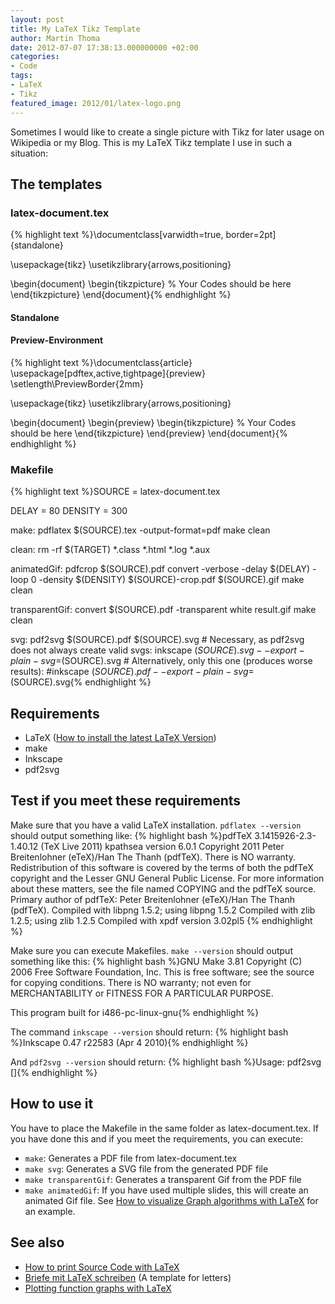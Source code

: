 ```yaml
---
layout: post
title: My LaTeX Tikz Template
author: Martin Thoma
date: 2012-07-07 17:38:13.000000000 +02:00
categories:
- Code
tags:
- LaTeX
- Tikz
featured_image: 2012/01/latex-logo.png
---
```

Sometimes I would like to create a single picture with Tikz for later usage on Wikipedia or my Blog. This is my LaTeX Tikz template I use in such a situation:

<h2>The templates</h2>
<h3>latex-document.tex</h3>
{% highlight text %}\documentclass[varwidth=true, border=2pt]{standalone}

\usepackage{tikz}
\usetikzlibrary{arrows,positioning} 

\begin{document}
\begin{tikzpicture}
    % Your Codes should be here
\end{tikzpicture}
\end{document}{% endhighlight %}

<h4>Standalone</h4>
<h4>Preview-Environment</h4>
{% highlight text %}\documentclass{article}
\usepackage[pdftex,active,tightpage]{preview}
\setlength\PreviewBorder{2mm}

\usepackage{tikz}
\usetikzlibrary{arrows,positioning} 

\begin{document}
\begin{preview}
\begin{tikzpicture}
    % Your Codes should be here
\end{tikzpicture}
\end{preview}
\end{document}{% endhighlight %}

<h3>Makefile</h3>
{% highlight text %}SOURCE = latex-document.tex

DELAY = 80
DENSITY = 300

make:
	pdflatex $(SOURCE).tex -output-format=pdf
	make clean

clean:
	rm -rf  $(TARGET) *.class *.html *.log *.aux

animatedGif:
	pdfcrop $(SOURCE).pdf
	convert -verbose -delay $(DELAY) -loop 0 -density $(DENSITY) $(SOURCE)-crop.pdf $(SOURCE).gif
	make clean

transparentGif:
	convert $(SOURCE).pdf -transparent white result.gif
	make clean

svg:
	pdf2svg $(SOURCE).pdf $(SOURCE).svg
	# Necessary, as pdf2svg does not always create valid svgs:
	inkscape $(SOURCE).svg --export-plain-svg=$(SOURCE).svg
	# Alternatively, only this one (produces worse results):
	#inkscape $(SOURCE).pdf --export-plain-svg=$(SOURCE).svg{% endhighlight %}

<h2>Requirements</h2>
<ul>
    <li>LaTeX (<a href="http://martin-thoma.com/how-to-install-the-latest-latex-version/" title="How to install the latest LaTeX Version">How to install the latest LaTeX Version</a>)</li>
    <li>make</li>
    <li>Inkscape</li>
    <li>pdf2svg</li>
</ul>

<h2>Test if you meet these requirements</h2>
Make sure that you have a valid LaTeX installation. <code>pdflatex --version</code> should output something like:
{% highlight bash %}pdfTeX 3.1415926-2.3-1.40.12 (TeX Live 2011)
kpathsea version 6.0.1
Copyright 2011 Peter Breitenlohner (eTeX)/Han The Thanh (pdfTeX).
There is NO warranty.  Redistribution of this software is
covered by the terms of both the pdfTeX copyright and
the Lesser GNU General Public License.
For more information about these matters, see the file
named COPYING and the pdfTeX source.
Primary author of pdfTeX: Peter Breitenlohner (eTeX)/Han The Thanh (pdfTeX).
Compiled with libpng 1.5.2; using libpng 1.5.2
Compiled with zlib 1.2.5; using zlib 1.2.5
Compiled with xpdf version 3.02pl5
{% endhighlight %}

Make sure you can execute Makefiles. <code>make --version</code> should output something like this:
{% highlight bash %}GNU Make 3.81
Copyright (C) 2006  Free Software Foundation, Inc.
This is free software; see the source for copying conditions.
There is NO warranty; not even for MERCHANTABILITY or FITNESS FOR A
PARTICULAR PURPOSE.

This program built for i486-pc-linux-gnu{% endhighlight %}

The command <code>inkscape --version</code> should return:
{% highlight bash %}Inkscape 0.47 r22583 (Apr  4 2010){% endhighlight %}

And <code>pdf2svg --version</code> should return:
{% highlight bash %}Usage: pdf2svg <in file.pdf> <out file.svg> [<page no>]{% endhighlight %}

<h2>How to use it</h2>
You have to place the Makefile in the same folder as latex-document.tex. If you have done this and if you meet the requirements, you can execute:
<ul>
  <li><code>make</code>: Generates a PDF file from latex-document.tex</li>
  <li><code>make svg</code>: Generates a SVG file from the generated PDF file</li>
  <li><code>make transparentGif</code>: Generates a transparent Gif from the PDF file</li>
  <li><code>make animatedGif</code>: If you have used multiple slides, this will create an animated Gif file. See <a href="http://martin-thoma.com/how-to-visualize-graph-algorithms-with-latex/" title="How to visualize Graph algorithms with LaTeX">How to visualize Graph algorithms with LaTeX</a> for an example.</li>
</ul>

<h2>See also</h2>
<ul>
  <li><a href="http://martin-thoma.com/how-to-print-source-code-with-latex/" title="How to print Source Code with LaTeX">How to print Source Code with LaTeX</a></li>
  <li><a href="http://martin-thoma.com/briefe-mit-latex-schreiben/" title="Briefe mit LaTeX schreiben">Briefe mit LaTeX schreiben</a> (A template for letters)</li>
  <li><a href="http://martin-thoma.com/plotting-function-graphs-with-latex/" title="Plotting function graphs with LaTeX">Plotting function graphs with LaTeX</a></li>
</ul>
